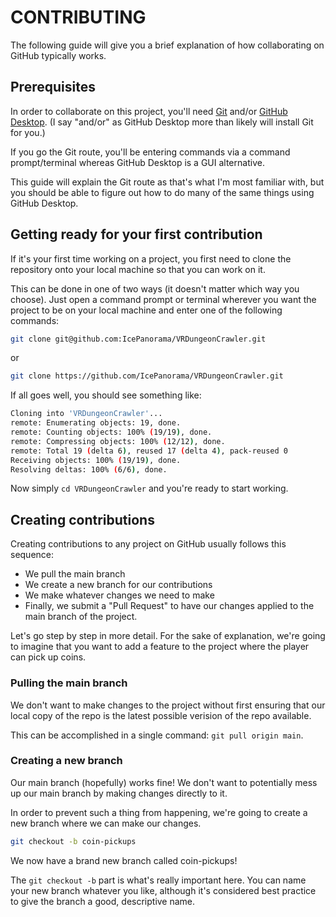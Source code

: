 # CONTRIBUTING

The following guide will give you a brief explanation of how collaborating on GitHub typically works.

## Prerequisites

In order to collaborate on this project, you'll need [Git](https://git-scm.com/) and/or [GitHub Desktop](https://desktop.github.com/). (I say "and/or" as GitHub Desktop more than likely will install Git for you.)

If you go the Git route, you'll be entering commands via a command prompt/terminal whereas GitHub Desktop is a GUI alternative.

This guide will explain the Git route as that's what I'm most familiar with, but you should be able to figure out how to do many of the same things using GitHub Desktop.

## Getting ready for your first contribution

If it's your first time working on a project, you first need to clone the repository onto your local machine so that you can work on it.

This can be done in one of two ways (it doesn't matter which way you choose). Just open a command prompt or terminal wherever you want the project to be on your local machine and enter one of the following commands:

```bash
git clone git@github.com:IcePanorama/VRDungeonCrawler.git
```

or

```bash
git clone https://github.com/IcePanorama/VRDungeonCrawler.git
```

If all goes well, you should see something like:

```bash
Cloning into 'VRDungeonCrawler'...
remote: Enumerating objects: 19, done.
remote: Counting objects: 100% (19/19), done.
remote: Compressing objects: 100% (12/12), done.
remote: Total 19 (delta 6), reused 17 (delta 4), pack-reused 0
Receiving objects: 100% (19/19), done.
Resolving deltas: 100% (6/6), done.
```

Now simply `cd VRDungeonCrawler` and you're ready to start working.

## Creating contributions

Creating contributions to any project on GitHub usually follows this sequence:

* We pull the main branch
* We create a new branch for our contributions
* We make whatever changes we need to make
* Finally, we submit a "Pull Request" to have our changes applied to the main branch of the project.

Let's go step by step in more detail.  For the sake of explanation, we're going to imagine that you want to add a feature to the project where the player can pick up coins.

### Pulling the main branch

We don't want to make changes to the project without first ensuring that our local copy of the repo is the latest possible verision of the repo available.

This can be accomplished in a single command: ``git pull origin main``.

### Creating a new branch

Our main branch (hopefully) works fine! We don't want to potentially mess up our main branch by making changes directly to it.

In order to prevent such a thing from happening, we're going to create a new branch where we can make our changes.

```bash
git checkout -b coin-pickups
```

We now have a brand new branch called coin-pickups!

The `git checkout -b` part is what's really important here. You can name your new branch whatever you like, although it's considered best practice to give the branch a good, descriptive name.
